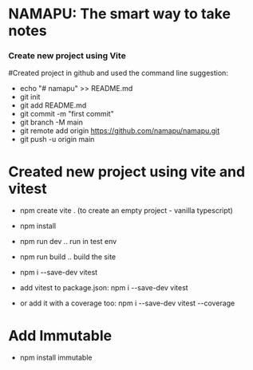 # NAMAPU: The smart way to take notes 

### Create new project using Vite

#Created project in github and used the command line suggestion:
- echo "# namapu" >> README.md
- git init
- git add README.md
- git commit -m "first commit"
- git branch -M main
- git remote add origin https://github.com/namapu/namapu.git
- git push -u origin main

# Created new project using vite and vitest
- npm create vite . (to create an empty project - vanilla typescript)
- npm install
- npm run dev .. run in test env
- npm run build .. build the site

- npm i --save-dev vitest 
- add vitest to package.json: npm i --save-dev vitest 
- or add it with a coverage too: npm i --save-dev vitest --coverage

# Add Immutable 
- npm install immutable

